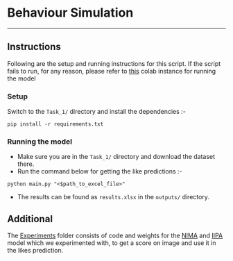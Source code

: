# Behaviour Simulation
--- 

## Instructions
Following are the setup and running instructions for this script. If the script fails to run, for any reason, please refer to [this](https://colab.research.google.com/drive/15yXlPs_nXZrbGHF64Tn_Klmpk5oQWxoF?usp=sharing) colab instance for running the model

### Setup
Switch to the `Task_1/` directory and install the dependencies :-
```
pip install -r requirements.txt
```

### Running the model
- Make sure you are in the `Task_1/` directory and download the dataset there.
- Run the command below for getting the like predictions :-
```
python main.py "<$path_to_excel_file>" 
```
- The results can be found as `results.xlsx` in the `outputs/` directory.

## Additional 
The [Experiments](Experiments/) folder consists of code and weights for the [NIMA](https://github.com/titu1994/neural-image-assessment/tree/master
) and [IIPA](https://github.com/dingkeyan93/Intrinsic-Image-Popularity/blob/master/test.py) model which we experimented with, to get a score on image and use it in the likes prediction.

<!-- - Run ```pip install -r requirements.txt``` to install the dependencies
- Download the dataset in the directory
- Run ```python main.py path/to/your/dataset.xlsx``` to save the results as ```Submission.csv``` -->

